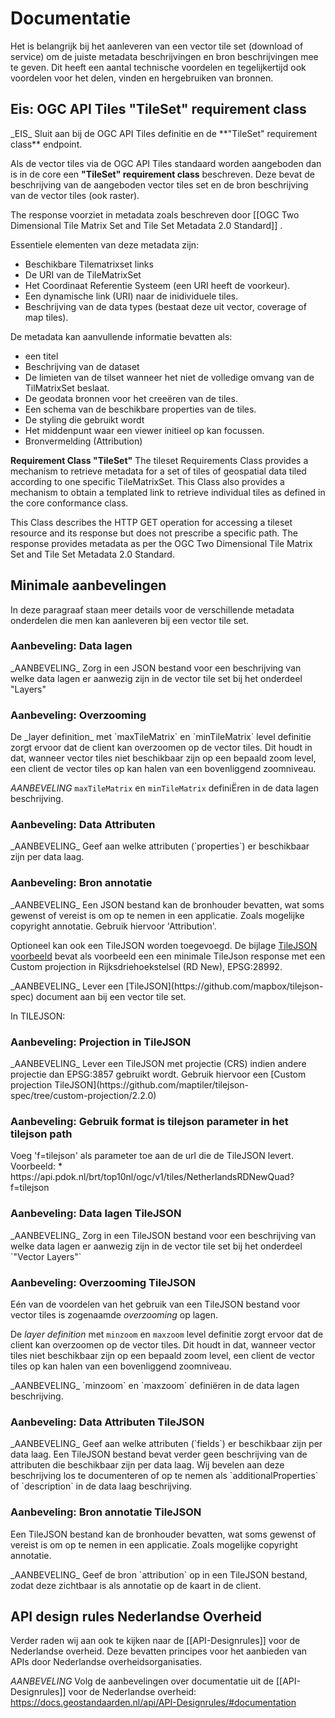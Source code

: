 # Documentatie

Het is belangrijk bij het aanleveren van een vector tile set (download of service) om de juiste metadata beschrijvingen en bron beschrijvingen mee te geven. Dit heeft een aantal technische voordelen en tegelijkertijd ook voordelen voor het delen, vinden en hergebruiken van bronnen.

## Eis: OGC API Tiles **"TileSet" requirement class**
<div class="advisement">
_EIS_ Sluit aan bij de OGC API Tiles definitie en de **"TileSet" requirement class** endpoint.
</div>

Als de vector tiles via de OGC API Tiles standaard worden aangeboden dan is in de core een **"TileSet" requirement class** beschreven. Deze bevat de beschrijving van de aangeboden vector tiles set en de bron beschrijving van de vector tiles (ook raster).

The response voorziet in metadata zoals beschreven door [[OGC Two Dimensional Tile Matrix Set and Tile Set Metadata 2.0 Standard]] . <!-- LINK VAN MAKEN--> 

Essentiele elementen van deze metadata zijn: 

- Beschikbare Tilematrixset links
- De URI van de TileMatrixSet
- Het Coordinaat Referentie Systeem (een URI heeft de voorkeur).
- Een dynamische link (URI) naar de inidividuele tiles.
- Beschrijving van de data types (bestaat deze uit vector, coverage of map tiles).

De metadata kan aanvullende informatie bevatten als: 

- een titel
- Beschrijving van de dataset
- De limieten van de tilset wanneer het niet de volledige omvang van de TilMatrixSet beslaat. 
- De geodata bronnen voor het creeëren van de tiles. 
- Een schema van de beschikbare properties van de tiles. 
- De styling die gebruikt wordt 
- Het middenpunt waar een viewer initieel op kan focussen. 
- Bronvermelding (Attribution)

<!-- verwijzen naar https://docs.ogc.org/is/17-083r4/17-083r4.html#toc20 ?-->

**Requirement Class "TileSet"** The tileset Requirements Class provides a mechanism to retrieve metadata for a set of tiles of geospatial data tiled according to one specific TileMatrixSet. This Class also provides a mechanism to obtain a templated link to retrieve individual tiles as defined in the core conformance class.

This Class describes the HTTP GET operation for accessing a tileset resource and its response but does not prescribe a specific path. The response provides metadata as per the OGC Two Dimensional Tile Matrix Set and Tile Set Metadata 2.0 Standard.

## Minimale aanbevelingen

In deze paragraaf staan meer details voor de verschillende metadata onderdelen die men kan aanleveren bij een vector tile set.

### Aanbeveling: Data lagen 
<div class="informative">
_AANBEVELING_ Zorg in een JSON bestand voor een beschrijving van welke data lagen er aanwezig zijn in de vector tile set bij het onderdeel "Layers"
</div>

### Aanbeveling: Overzooming
<div class="informative">
De _layer definition_ met `maxTileMatrix` en `minTileMatrix` level definitie zorgt ervoor dat de client kan overzoomen op de vector tiles. Dit houdt in dat, wanneer vector tiles niet beschikbaar zijn op een bepaald zoom level, een client de vector tiles op kan halen van een bovenliggend zoomniveau.

_AANBEVELING_ `maxTileMatrix` en `minTileMatrix` definiËren in de data lagen beschrijving.
</div>

### Aanbeveling: Data Attributen
<div class="informative">
_AANBEVELING_  Geef aan welke attributen (`properties`) er beschikbaar zijn per data laag. 
</div>

### Aanbeveling: Bron annotatie

<div class="informative">
_AANBEVELING_ Een JSON bestand kan de bronhouder bevatten, wat soms gewenst of vereist is om op te nemen in een applicatie. Zoals mogelijke copyright annotatie. Gebruik hiervoor 'Attribution'.
</div>

Optioneel kan ook een TileJSON worden toegevoegd.
De bijlage [TileJSON voorbeeld](#TileJSON) bevat als voorbeeld een een minimale TileJson response met een Custom projection in Rijksdriehoekstelsel (RD New), EPSG:28992.

<div class="advisement">
_AANBEVELING_ Lever een [TileJSON](https://github.com/mapbox/tilejson-spec) document aan bij een vector tile set.

In TILEJSON:

### Aanbeveling: Projection in TileJSON
<div class="informative">
_AANBEVELING_ Lever een TileJSON met projectie (CRS) indien andere projectie dan EPSG:3857 gebruikt wordt.
Gebruik hiervoor een [Custom projection TileJSON](https://github.com/maptiler/tilejson-spec/tree/custom-projection/2.2.0)
</div>

### Aanbeveling: Gebruik format is tilejson parameter in het tilejson path
<div class="informative">
Voeg 'f=tilejson' als parameter toe aan de url die de TileJSON levert.
Voorbeeld:
* https://api.pdok.nl/brt/top10nl/ogc/v1/tiles/NetherlandsRDNewQuad?f=tilejson
</div>

### Aanbeveling: Data lagen TileJSON
<div class="informative">
_AANBEVELING_ Zorg in een TileJSON bestand voor een beschrijving van welke data lagen er aanwezig zijn in de vector tile set bij het onderdeel `"Vector Layers"`
</div>

### Aanbeveling: Overzooming TileJSON
Eén van de voordelen van het gebruik van een TileJSON bestand voor vector tiles is zogenaamde _overzooming_ op lagen.

De _layer definition_ met `minzoom` en `maxzoom` level definitie zorgt ervoor dat de client kan overzoomen op de vector tiles. Dit houdt in dat, wanneer vector tiles niet beschikbaar zijn op een bepaald zoom level, een client de vector tiles op kan halen van een bovenliggend zoomniveau.

<div class="informative">
_AANBEVELING_ `minzoom` en `maxzoom` definiëren in de data lagen beschrijving.
</div>

### Aanbeveling: Data Attributen TileJSON
<div class="informative">
_AANBEVELING_  Geef aan welke attributen (`fields`) er beschikbaar zijn per data laag. Een TileJSON bestand bevat verder geen beschrijving van de attributen die beschikbaar zijn per data laag. Wij bevelen aan deze beschrijving los te documenteren of op te nemen als `additionalProperties` of `description` in de data laag beschrijving.
</div>

### Aanbeveling: Bron annotatie TileJSON

Een TileJSON bestand kan de bronhouder bevatten, wat soms gewenst of vereist is om op te nemen in een applicatie. Zoals mogelijke copyright annotatie.

<div class="informative">
_AANBEVELING_  Geef de bron `attribution` op in een TileJSON bestand, zodat deze zichtbaar is als annotatie op de kaart in de client.
</div>

## API design rules Nederlandse Overheid
Verder raden wij aan ook te kijken naar de [[API-Designrules]] voor de Nederlandse overheid. Deze bevatten principes voor het aanbieden van APIs door Nederlandse overheidsorganisaties.

_AANBEVELING_ Volg de aanbevelingen over documentatie uit de [[API-Designrules]] voor de Nederlandse overheid: https://docs.geostandaarden.nl/api/API-Designrules/#documentation
